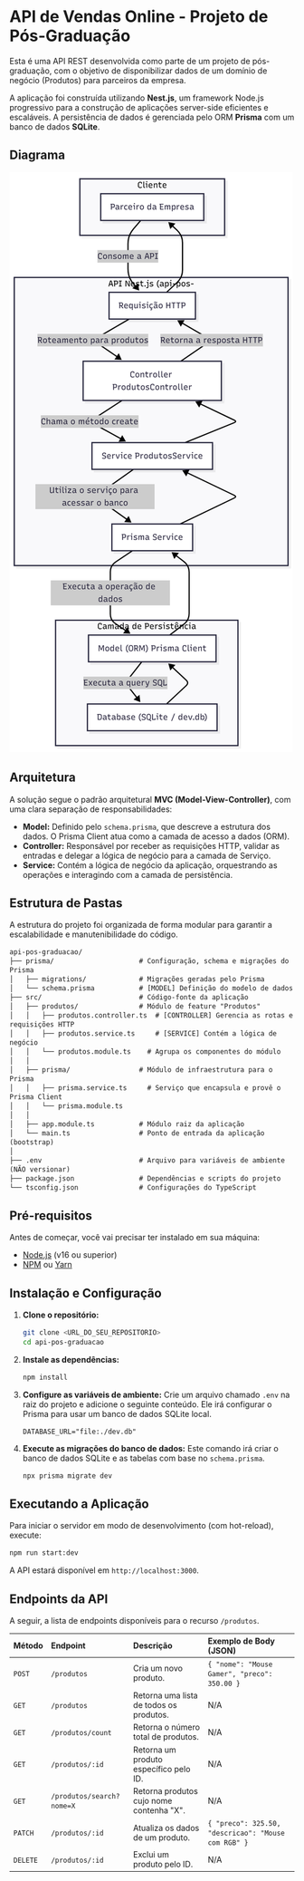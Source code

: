 # API de Vendas Online - Projeto de Pós-Graduação

Esta é uma API REST desenvolvida como parte de um projeto de pós-graduação, com o objetivo de disponibilizar dados de um domínio de negócio (Produtos) para parceiros da empresa.

A aplicação foi construída utilizando **Nest.js**, um framework Node.js progressivo para a construção de aplicações server-side eficientes e escaláveis. A persistência de dados é gerenciada pelo ORM **Prisma** com um banco de dados **SQLite**.

## Diagrama

![Diagrama da Arquitetura](./diagram.png)


## Arquitetura

A solução segue o padrão arquitetural **MVC (Model-View-Controller)**, com uma clara separação de responsabilidades:

*   **Model:** Definido pelo `schema.prisma`, que descreve a estrutura dos dados. O Prisma Client atua como a camada de acesso a dados (ORM).
*   **Controller:** Responsável por receber as requisições HTTP, validar as entradas e delegar a lógica de negócio para a camada de Serviço.
*   **Service:** Contém a lógica de negócio da aplicação, orquestrando as operações e interagindo com a camada de persistência.

## Estrutura de Pastas

A estrutura do projeto foi organizada de forma modular para garantir a escalabilidade e manutenibilidade do código.

```
api-pos-graduacao/
├── prisma/                     # Configuração, schema e migrações do Prisma
│   ├── migrations/             # Migrações geradas pelo Prisma
│   └── schema.prisma           # [MODEL] Definição do modelo de dados
├── src/                        # Código-fonte da aplicação
│   ├── produtos/               # Módulo de feature "Produtos"
│   │   ├── produtos.controller.ts  # [CONTROLLER] Gerencia as rotas e requisições HTTP
│   │   ├── produtos.service.ts     # [SERVICE] Contém a lógica de negócio
│   │   └── produtos.module.ts    # Agrupa os componentes do módulo
│   │
│   ├── prisma/                 # Módulo de infraestrutura para o Prisma
│   │   ├── prisma.service.ts     # Serviço que encapsula e provê o Prisma Client
│   │   └── prisma.module.ts
│   │
│   ├── app.module.ts           # Módulo raiz da aplicação
│   └── main.ts                 # Ponto de entrada da aplicação (bootstrap)
│
├── .env                        # Arquivo para variáveis de ambiente (NÃO versionar)
├── package.json                # Dependências e scripts do projeto
└── tsconfig.json               # Configurações do TypeScript
```

## Pré-requisitos

Antes de começar, você vai precisar ter instalado em sua máquina:
*   [Node.js](https://nodejs.org/en/) (v16 ou superior)
*   [NPM](https://www.npmjs.com/) ou [Yarn](https://yarnpkg.com/)

## Instalação e Configuração

1.  **Clone o repositório:**
    ```bash
    git clone <URL_DO_SEU_REPOSITORIO>
    cd api-pos-graduacao
    ```

2.  **Instale as dependências:**
    ```bash
    npm install
    ```

3.  **Configure as variáveis de ambiente:**
    Crie um arquivo chamado `.env` na raiz do projeto e adicione o seguinte conteúdo. Ele irá configurar o Prisma para usar um banco de dados SQLite local.
    ```env
    DATABASE_URL="file:./dev.db"
    ```

4.  **Execute as migrações do banco de dados:**
    Este comando irá criar o banco de dados SQLite e as tabelas com base no `schema.prisma`.
    ```bash
    npx prisma migrate dev
    ```

## Executando a Aplicação

Para iniciar o servidor em modo de desenvolvimento (com hot-reload), execute:

```bash
npm run start:dev
```

A API estará disponível em `http://localhost:3000`.

## Endpoints da API

A seguir, a lista de endpoints disponíveis para o recurso `/produtos`.

| Método | Endpoint                  | Descrição                                | Exemplo de Body (JSON)                                            |
| :----- | :------------------------ | :--------------------------------------- | :---------------------------------------------------------------- |
| `POST` | `/produtos`               | Cria um novo produto.                    | `{ "nome": "Mouse Gamer", "preco": 350.00 }`                      |
| `GET`  | `/produtos`               | Retorna uma lista de todos os produtos.  | N/A                                                               |
| `GET`  | `/produtos/count`         | Retorna o número total de produtos.      | N/A                                                               |
| `GET`  | `/produtos/:id`           | Retorna um produto específico pelo ID.   | N/A                                                               |
| `GET`  | `/produtos/search?nome=X` | Retorna produtos cujo nome contenha "X". | N/A                                                               |
| `PATCH`| `/produtos/:id`           | Atualiza os dados de um produto.         | `{ "preco": 325.50, "descricao": "Mouse com RGB" }`               |
| `DELETE`| `/produtos/:id`          | Exclui um produto pelo ID.               | N/A                                                               |
